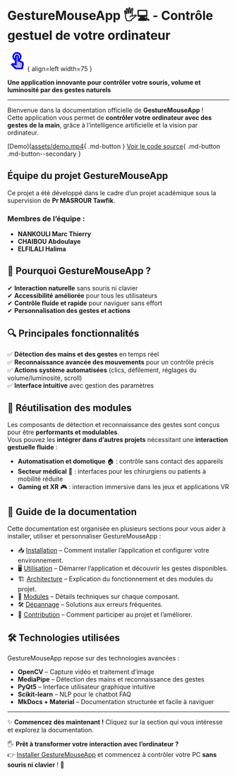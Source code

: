 # GestureMouseApp 🖐️💻 - Contrôle gestuel de votre ordinateur

![Logo](assets/logo.png){ align=left width=75 }

**Une application innovante pour contrôler votre souris, volume et luminosité par des gestes naturels**

---
Bienvenue dans la documentation officielle de **GestureMouseApp** !  
Cette application vous permet de **contrôler votre ordinateur avec des gestes de la main**, grâce à l’intelligence artificielle et la vision par ordinateur.

[Demo]([assets/demo.mp4](https://drive.google.com/file/d/16CQJvrRx1UPQuvXC_WplR7JXDv-YWoEg/view){ .md-button } 
[Voir le code source](https://github.com/Marc1T/gestureControl){ .md-button .md-button--secondary }

## Équipe du projet GestureMouseApp

Ce projet a été développé dans le cadre d’un projet académique sous la supervision de **Pr MASROUR Tawfik**.  

### Membres de l’équipe :
- **NANKOULI Marc Thierry**
- **CHAIBOU Abdoulaye**
- **ELFILALI Halima**
  
## 🚀 **Pourquoi GestureMouseApp ?**
✔ **Interaction naturelle** sans souris ni clavier  
✔ **Accessibilité améliorée** pour tous les utilisateurs  
✔ **Contrôle fluide et rapide** pour naviguer sans effort  
✔ **Personnalisation des gestes et actions**  

## 🔍 **Principales fonctionnalités**
✅ **Détection des mains et des gestes** en temps réel  
✅ **Reconnaissance avancée des mouvements** pour un contrôle précis  
✅ **Actions système automatisées** (clics, défilement, réglages du volume/luminosité, scroll)  
✅ **Interface intuitive** avec gestion des paramètres  

## 🔗 Réutilisation des modules  
Les composants de détection et reconnaissance des gestes sont conçus pour être **performants et modulables**.  
Vous pouvez les **intégrer dans d’autres projets** nécessitant une **interaction gestuelle fluide** :  
- **Automatisation et domotique** 🏠 : contrôle sans contact des appareils  
- **Secteur médical** 🏥 : interfaces pour les chirurgiens ou patients à mobilité réduite  
- **Gaming et XR** 🎮 : interaction immersive dans les jeux et applications VR

## 📌 **Guide de la documentation**
Cette documentation est organisée en plusieurs sections pour vous aider à installer, utiliser et personnaliser GestureMouseApp :

- 📥 [Installation](install/setup.md) – Comment installer l’application et configurer votre environnement.
- 🖥️ [Utilisation](usage/start.md) – Démarrer l’application et découvrir les gestes disponibles.
- 🏗️ [Architecture](architecture/files.md) – Explication du fonctionnement et des modules du projet.
- 🔧 [Modules](modules/gesture_detection.md) – Détails techniques sur chaque composant.
- 🛠️ [Dépannage](troubleshooting/errors.md) – Solutions aux erreurs fréquentes.
- 🚀 [Contribution](contribute/how.md) – Comment participer au projet et l’améliorer.

## 🛠️ **Technologies utilisées**
GestureMouseApp repose sur des technologies avancées :
- **OpenCV** – Capture vidéo et traitement d’image
- **MediaPipe** – Détection des mains et reconnaissance des gestes
- **PyQt5** – Interface utilisateur graphique intuitive
- **Scikit-learn** – NLP pour le chatbot FAQ
- **MkDocs + Material** – Documentation structurée et facile à naviguer  

---

✨ **Commencez dès maintenant !** Cliquez sur la section qui vous intéresse et explorez la documentation.  

🖐️ **Prêt à transformer votre interaction avec l’ordinateur ?**  
👉 [Installer GestureMouseApp](install/setup.md) et commencez à contrôler votre PC **sans souris ni clavier** ! 🚀  
